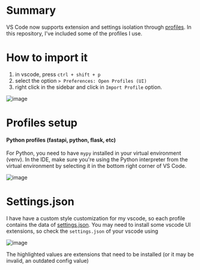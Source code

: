 # Summary

VS Code now supports extension and settings isolation through [profiles](https://code.visualstudio.com/docs/editor/profiles). In this repository, I've included some of the profiles I use.

# How to import it 

1. in vscode, press `ctrl + shift + p`
2. select the option `> Preferences: Open Profiles (UI)`
3. right click in the sidebar and click in `Import Profile` option.

![image](https://github.com/user-attachments/assets/91fb0415-37d6-4d03-af4b-78ef1c0e3726)


# Profiles setup

#### Python profiles (fastapi, python, flask, etc)

For Python, you need to have `mypy` installed in your virtual environment (venv). In the IDE, make sure you're using the Python interpreter from the virtual environment by selecting it in the bottom right corner of VS Code.

![image](https://github.com/user-attachments/assets/60efaddc-f60f-4f2a-887e-accdaf67fbc4)

# Settings.json

I have have a custom style customization for my vscode, so each profile contains the data of [settings.json](). You may need to install some vscode UI extensions, so check the `settings.json` of your vscode using

![image](https://github.com/user-attachments/assets/4e38e957-aae7-4b5f-86df-fc12fd836778)

The highlighted values are extensions that need to be installed (or it may be invalid, an outdated config value)

